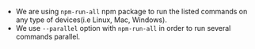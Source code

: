 - We are using `npm-run-all` npm package to run the listed commands on any type of devices(i.e Linux, Mac, Windows).
- We use `--parallel` option with `npm-run-all` in order to run several commands parallel.